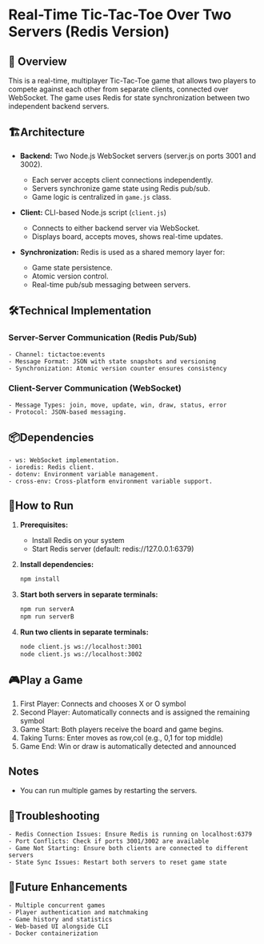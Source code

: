 # Real-Time Tic-Tac-Toe Over Two Servers (Redis Version)

## 🎯 Overview
This is a real-time, multiplayer Tic-Tac-Toe game that allows two players to compete against each other from separate clients, connected over WebSocket. The game uses Redis for state synchronization between two independent backend servers.

## 🏗️Architecture

- **Backend:** Two Node.js WebSocket servers (server.js on ports 3001 and 3002).
    - Each server accepts client connections independently.
    - Servers synchronize game state using Redis pub/sub.
    - Game logic is centralized in `game.js` class.

- **Client:** CLI-based Node.js script (`client.js`)
    - Connects to either backend server via WebSocket.
    - Displays board, accepts moves, shows real-time updates.

- **Synchronization:** Redis is used as a shared memory layer for:
    - Game state persistence.
    - Atomic version control.
    - Real-time pub/sub messaging between servers.

## 🛠️Technical Implementation
### Server-Server Communication (Redis Pub/Sub)
    - Channel: tictactoe:events
    - Message Format: JSON with state snapshots and versioning
    - Synchronization: Atomic version counter ensures consistency

### Client-Server Communication (WebSocket)
    - Message Types: join, move, update, win, draw, status, error
    - Protocol: JSON-based messaging.

## 📦Dependencies
    - ws: WebSocket implementation.
    - ioredis: Redis client.
    - dotenv: Environment variable management.
    - cross-env: Cross-platform environment variable support.

## 🚀How to Run

1. **Prerequisites:**
    - Install Redis on your system
    - Start Redis server (default: redis://127.0.0.1:6379)

2. **Install dependencies:**
    ```bash
    npm install
    ```

3. **Start both servers in separate terminals:**
    ```bash
    npm run serverA
    npm run serverB
    ```

4. **Run two clients in separate terminals:**
    ```bash
    node client.js ws://localhost:3001
    node client.js ws://localhost:3002
    ```

## 🎮Play a Game
1. First Player: Connects and chooses X or O symbol
2. Second Player: Automatically connects and is assigned the remaining symbol
3. Game Start: Both players receive the board and game begins.
4. Taking Turns: Enter moves as row,col (e.g., 0,1 for top middle)
5. Game End: Win or draw is automatically detected and announced

## Notes

- You can run multiple games by restarting the servers.

## 🐛Troubleshooting
    - Redis Connection Issues: Ensure Redis is running on localhost:6379
    - Port Conflicts: Check if ports 3001/3002 are available
    - Game Not Starting: Ensure both clients are connected to different servers
    - State Sync Issues: Restart both servers to reset game state

## 📝Future Enhancements
    - Multiple concurrent games
    - Player authentication and matchmaking
    - Game history and statistics
    - Web-based UI alongside CLI
    - Docker containerization